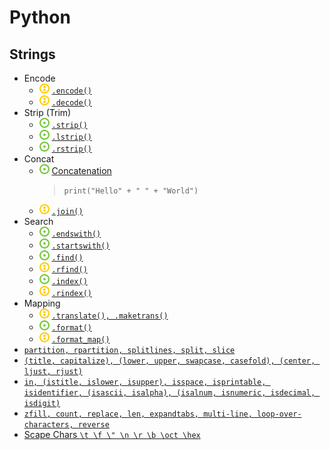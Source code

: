 # Python
## Strings
- Encode
    - ![](../../-/2.png) [`.encode()`](encode-string.py)
    - ![](../../-/2.png) [`.decode()`](encode-string.py)
- Strip (Trim)
    - ![](../../-/1.png) [`.strip()`](trim-string.py)
    - ![](../../-/1.png) [`.lstrip()`](trim-string.py)
    - ![](../../-/1.png) [`.rstrip()`](trim-string.py)
- Concat
    - ![](../../-/1.png) [Concatenation](concat-string.py)
        > `print("Hello" + " " + "World")`
    - ![](../../-/2.png) [`.join()`](concat-string.py)
- Search
    - ![](../../-/1.png) [`.endswith()`](search-string.py)
    - ![](../../-/1.png) [`.startswith()`](search-string.py)
    - ![](../../-/1.png) [`.find()`](search-string.py)
    - ![](../../-/2.png) [`.rfind()`](search-string.py)
    - ![](../../-/1.png) [`.index()`](search-string.py)
    - ![](../../-/2.png) [`.rindex()`](search-string.py)
- Mapping
    - ![](../../-/2.png) [`.translate(), .maketrans()`](format-string.py)
    - ![](../../-/1.png) [`.format()`](format-string.py)
    - ![](../../-/2.png) [`.format_map()`](format-string.py)
- [`partition, rpartition, splitlines, split, slice`](split-string.py)
- [`(title, capitalize), (lower, upper, swapcase, casefold), (center, ljust, rjust)`](audit-string.py)
- [`in, (istitle, islower, isupper), isspace, isprintable, isidentifier, (isascii, isalpha), (isalnum, isnumeric, isdecimal, isdigit)`](check-string.py)
- [`zfill, count, replace, len, expandtabs, multi-line, loop-over-characters, reverse`](other-string-functions.py)
- [Scape Chars `\t \f \" \n \r \b \oct \hex`](scape-chars.py)